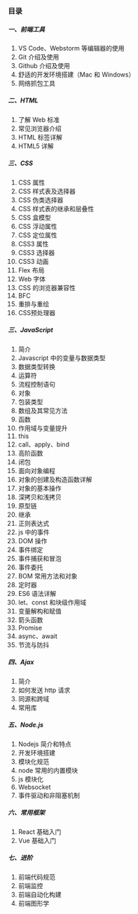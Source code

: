 ### 目录
##### 一、前端工具

1. VS Code、Webstorm 等编辑器的使用
2. Git 介绍及使用
3. Github 介绍及使用
4. 舒适的开发环境搭建（Mac 和 Windows）
5. 网络抓包工具

##### 二、HTML

1. 了解 Web 标准
2. 常见浏览器介绍
3. HTML 标签详解
4. HTML5 详解

##### 三、CSS

1. CSS 属性
2. CSS 样式表及选择器
3. CSS 伪类选择器
4. CSS 样式表的继承和层叠性
5. CSS 盒模型
6. CSS 浮动属性
7. CSS 定位属性
8. CSS3 属性
9. CSS3 选择器
10. CSS3 动画
11. Flex 布局
12. Web 字体
13. CSS 的浏览器兼容性
14. BFC
14. 重排与重绘
15. CSS预处理器

##### 三、JavaScript

1. 简介
2. Javascript 中的变量与数据类型
3. 数据类型转换
4. 运算符
5. 流程控制语句
6. 对象
7. 包装类型
8. 数组及其常见方法
9. 函数
10. 作用域与变量提升
11. this
12. call、apply、bind
13. 高阶函数
14. 闭包
15. 面向对象编程
16. 对象的创建及构造函数详解
17. 对象的基本操作
18. 深拷贝和浅拷贝
19. 原型链
20. 继承
21. 正则表达式
22. js 中的事件
23. DOM 操作
24. 事件绑定
25. 事件捕获和冒泡
26. 事件委托
27. BOM 常用方法和对象
28. 定时器
29. ES6 语法详解
30. let、const 和块级作用域
31. 变量解构和赋值
32. 箭头函数
33. Promise
34. async、await
35. 节流与防抖

##### 四、Ajax

1. 简介
2. 如何发送 http 请求
3. 同源和跨域
4. 常用库


##### 五、Node.js

1. Nodejs 简介和特点
2. 开发环境搭建
3. 模块化规范
4. node 常用的内置模块
5. js 模块化
6. Websocket
7. 事件驱动和非阻塞机制

##### 六、常用框架

1. React 基础入门
2. Vue 基础入门

##### 七、进阶

1. 前端代码规范
2. 前端监控
3. 前端自动化构建
4. 前端图形学



